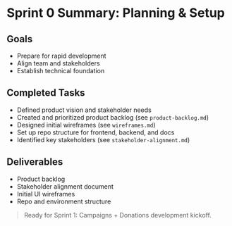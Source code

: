 # Sprint 0 Summary: Planning & Setup

## Goals
- Prepare for rapid development
- Align team and stakeholders
- Establish technical foundation

## Completed Tasks
- Defined product vision and stakeholder needs
- Created and prioritized product backlog (see `product-backlog.md`)
- Designed initial wireframes (see `wireframes.md`)
- Set up repo structure for frontend, backend, and docs
- Identified key stakeholders (see `stakeholder-alignment.md`)

## Deliverables
- Product backlog
- Stakeholder alignment document
- Initial UI wireframes
- Repo and environment structure

> Ready for Sprint 1: Campaigns + Donations development kickoff.
